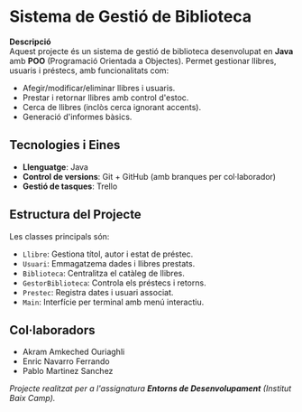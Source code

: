# Sistema de Gestió de Biblioteca  

**Descripció**  
Aquest projecte és un sistema de gestió de biblioteca desenvolupat en **Java** amb **POO** (Programació Orientada a Objectes). Permet gestionar llibres, usuaris i préstecs, amb funcionalitats com:  
- Afegir/modificar/eliminar llibres i usuaris.  
- Prestar i retornar llibres amb control d'estoc.  
- Cerca de llibres (inclòs cerca ignorant accents).  
- Generació d'informes bàsics.  

## Tecnologies i Eines  
- **Llenguatge**: Java  
- **Control de versions**: Git + GitHub (amb branques per col·laborador)  
- **Gestió de tasques**: Trello  

## Estructura del Projecte  
Les classes principals són:  
- `Llibre`: Gestiona títol, autor i estat de préstec.  
- `Usuari`: Emmagatzema dades i llibres prestats.  
- `Biblioteca`: Centralitza el catàleg de llibres.  
- `GestorBiblioteca`: Controla els préstecs i retorns.  
- `Prestec`: Registra dates i usuari associat.  
- `Main`: Interfície per terminal amb menú interactiu.   

## Col·laboradors  
- Akram Amkeched Ouriaghli  
- Enric Navarro Ferrando  
- Pablo Martinez Sanchez

*Projecte realitzat per a l'assignatura **Entorns de Desenvolupament** (Institut Baix Camp).*
